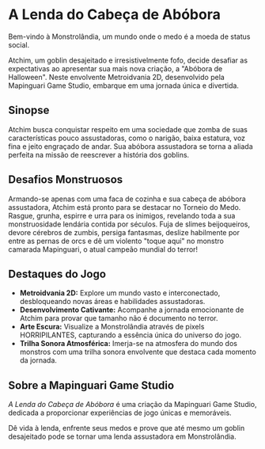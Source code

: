 # A Lenda do Cabeça de Abóbora
Bem-vindo à Monstrolândia, um mundo onde o medo é a moeda de status social.

Atchim, um goblin desajeitado e irresistivelmente fofo, decide desafiar as expectativas ao apresentar sua mais nova criação, a "Abóbora de Halloween". Neste envolvente Metroidvania 2D, desenvolvido pela Mapinguari Game Studio, embarque em uma jornada única e divertida.

## Sinopse
Atchim busca conquistar respeito em uma sociedade que zomba de suas características pouco assustadoras, como o narigão, baixa estatura, voz fina e jeito engraçado de andar. Sua abóbora assustadora se torna a aliada perfeita na missão de reescrever a história dos goblins.

## Desafios Monstruosos
Armando-se apenas com uma faca de cozinha e sua cabeça de abóbora assustadora, Atchim está pronto para se destacar no Torneio do Medo. Rasgue, grunha, espirre e urra para os inimigos, revelando toda a sua monstruosidade lendária contida por séculos. Fuja de slimes beijoqueiros, devore cérebros de zumbis, persiga fantasmas, deslize habilmente por entre as pernas de orcs e dê um violento "toque aqui" no monstro camarada Mapinguari, o atual campeão mundial do terror!

## Destaques do Jogo
- **Metroidvania 2D:** Explore um mundo vasto e interconectado, desbloqueando novas áreas e habilidades assustadoras.
- **Desenvolvimento Cativante:** Acompanhe a jornada emocionante de Atchim para provar que tamanho não é documento no terror.
- **Arte Escura:** Visualize a Monstrolândia através de pixels HORRIPILANTES, capturando a essência única do universo do jogo.
- **Trilha Sonora Atmosférica:** Imerja-se na atmosfera do mundo dos monstros com uma trilha sonora envolvente que destaca cada momento da jornada.

## Sobre a Mapinguari Game Studio
*A Lenda do Cabeça de Abóbora* é uma criação da Mapinguari Game Studio, dedicada a proporcionar experiências de jogo únicas e memoráveis.

Dê vida à lenda, enfrente seus medos e prove que até mesmo um goblin desajeitado pode se tornar uma lenda assustadora em Monstrolândia.
